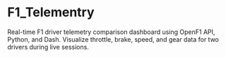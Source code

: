 # F1_Telementry
Real-time F1 driver telemetry comparison dashboard using OpenF1 API, Python, and Dash. Visualize throttle, brake, speed, and gear data for two drivers during live sessions.
